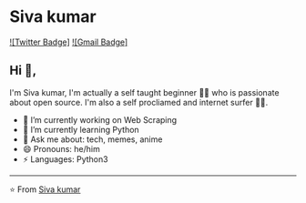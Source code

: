 # Siva kumar  
[![Twitter Badge]](https://twitter.com/_Kunal_Raghav_)
[![Gmail Badge]](mailto:kraghav123@gmail.com)

## Hi 👋, 
I'm Siva kumar, I'm actually a self taught beginner 👨‍💻 who is passionate about open source. I'm also a self procliamed and internet surfer 
🏄‍♂️. 

- 🔭 I’m currently working on Web Scraping
- 🌱 I’m currently learning Python
- 💬 Ask me about: tech, memes, anime
- 😄 Pronouns: he/him
-  ⚡ Languages: Python3


---
⭐️ From [Siva kumar](https://github.com/Sivakumar001)